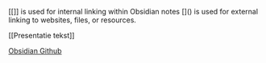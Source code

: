\[\[]] is used for internal linking within Obsidian notes 
\[]() is used for external linking to websites, files, or resources. 

[[Presentatie tekst]]

[Obsidian Github](https://github.com/obsidianmd)


